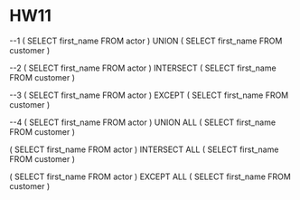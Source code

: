 # HW11

--1
(
    SELECT first_name FROM actor
)
UNION
(
    SELECT first_name FROM customer
)

--2
(
    SELECT first_name FROM actor
)
INTERSECT
(
    SELECT first_name FROM customer
)

--3
(
    SELECT first_name FROM actor
)
EXCEPT
(
    SELECT first_name FROM customer
)


--4
(
    SELECT first_name FROM actor
)
UNION ALL
(
    SELECT first_name FROM customer
)


(
    SELECT first_name FROM actor
)
INTERSECT ALL
(
    SELECT first_name FROM customer
)


(
    SELECT first_name FROM actor
)
EXCEPT ALL
(
    SELECT first_name FROM customer
)
